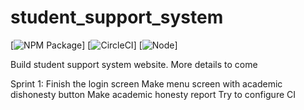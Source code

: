 # student_support_system
[![NPM Package](https://img.shields.io/npm/v/npm)]
[![CircleCI](https://img.shields.io/circleci/build/github/OOPS-2022/student_support_system)]
[![Node](https://img.shields.io/node/v/package)]

Build student support system website. More details to come

Sprint 1: 
Finish the login screen
Make menu screen with academic dishonesty button
Make academic honesty report
Try to configure CI

